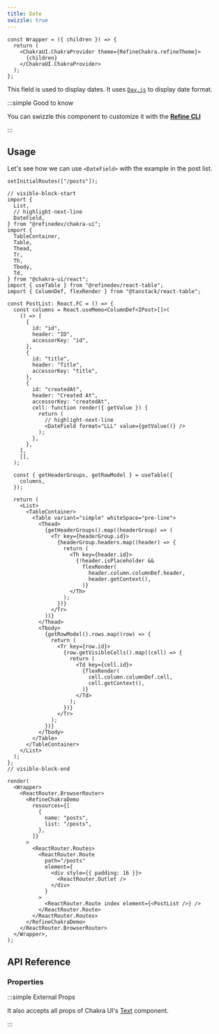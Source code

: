 ```yaml
---
title: Date
swizzle: true
---
```


```tsx live shared
const Wrapper = ({ children }) => {
  return (
    <ChakraUI.ChakraProvider theme={RefineChakra.refineTheme}>
      {children}
    </ChakraUI.ChakraProvider>
  );
};
```

This field is used to display dates. It uses [`Day.js`](https://day.js.org/docs/en/display/format) to display date format.

:::simple Good to know

You can swizzle this component to customize it with the [**Refine CLI**](/docs/packages/list-of-packages)

:::

## Usage

Let's see how we can use `<DateField>` with the example in the post list.

```tsx live url=http://localhost:3000/posts previewHeight=420px hideCode
setInitialRoutes(["/posts"]);

// visible-block-start
import {
  List,
  // highlight-next-line
  DateField,
} from "@refinedev/chakra-ui";
import {
  TableContainer,
  Table,
  Thead,
  Tr,
  Th,
  Tbody,
  Td,
} from "@chakra-ui/react";
import { useTable } from "@refinedev/react-table";
import { ColumnDef, flexRender } from "@tanstack/react-table";

const PostList: React.FC = () => {
  const columns = React.useMemo<ColumnDef<IPost>[]>(
    () => [
      {
        id: "id",
        header: "ID",
        accessorKey: "id",
      },
      {
        id: "title",
        header: "Title",
        accessorKey: "title",
      },
      {
        id: "createdAt",
        header: "Created At",
        accessorKey: "createdAt",
        cell: function render({ getValue }) {
          return (
            // highlight-next-line
            <DateField format="LLL" value={getValue()} />
          );
        },
      },
    ],
    [],
  );

  const { getHeaderGroups, getRowModel } = useTable({
    columns,
  });

  return (
    <List>
      <TableContainer>
        <Table variant="simple" whiteSpace="pre-line">
          <Thead>
            {getHeaderGroups().map((headerGroup) => (
              <Tr key={headerGroup.id}>
                {headerGroup.headers.map((header) => {
                  return (
                    <Th key={header.id}>
                      {!header.isPlaceholder &&
                        flexRender(
                          header.column.columnDef.header,
                          header.getContext(),
                        )}
                    </Th>
                  );
                })}
              </Tr>
            ))}
          </Thead>
          <Tbody>
            {getRowModel().rows.map((row) => {
              return (
                <Tr key={row.id}>
                  {row.getVisibleCells().map((cell) => {
                    return (
                      <Td key={cell.id}>
                        {flexRender(
                          cell.column.columnDef.cell,
                          cell.getContext(),
                        )}
                      </Td>
                    );
                  })}
                </Tr>
              );
            })}
          </Tbody>
        </Table>
      </TableContainer>
    </List>
  );
};
// visible-block-end

render(
  <Wrapper>
    <ReactRouter.BrowserRouter>
      <RefineChakraDemo
        resources={[
          {
            name: "posts",
            list: "/posts",
          },
        ]}
      >
        <ReactRouter.Routes>
          <ReactRouter.Route
            path="/posts"
            element={
              <div style={{ padding: 16 }}>
                <ReactRouter.Outlet />
              </div>
            }
          >
            <ReactRouter.Route index element={<PostList />} />
          </ReactRouter.Route>
        </ReactRouter.Routes>
      </RefineChakraDemo>
    </ReactRouter.BrowserRouter>
  </Wrapper>,
);
```

## API Reference

### Properties

<PropsTable module="@refinedev/chakra-ui/DateField" format-default="`L`" />

:::simple External Props

It also accepts all props of Chakra UI's [Text](https://www.chakra-ui.com/docs/components/text#usage) component.

:::
